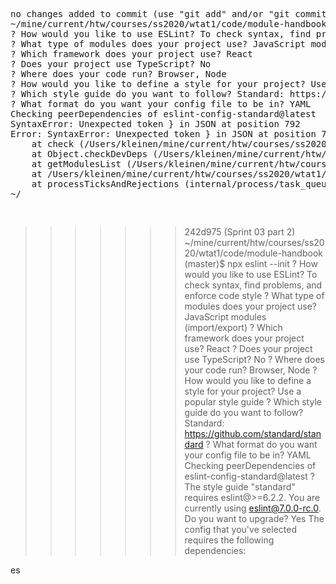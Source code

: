 
<pre>
no changes added to commit (use "git add" and/or "git commit -a")
~/mine/current/htw/courses/ss2020/wtat1/code/module-handbook (master)$ npx eslint --init
? How would you like to use ESLint? To check syntax, find problems, and enforce code style
? What type of modules does your project use? JavaScript modules (import/export)
? Which framework does your project use? React
? Does your project use TypeScript? No
? Where does your code run? Browser, Node
? How would you like to define a style for your project? Use a popular style guide
? Which style guide do you want to follow? Standard: https://github.com/standard/standard
? What format do you want your config file to be in? YAML
Checking peerDependencies of eslint-config-standard@latest
SyntaxError: Unexpected token } in JSON at position 792
Error: SyntaxError: Unexpected token } in JSON at position 792
    at check (/Users/kleinen/mine/current/htw/courses/ss2020/wtat1/code/module-handbook/node_modules/eslint/lib/init/npm-utils.js:110:23)
    at Object.checkDevDeps (/Users/kleinen/mine/current/htw/courses/ss2020/wtat1/code/module-handbook/node_modules/eslint/lib/init/npm-utils.js:156:12)
    at getModulesList (/Users/kleinen/mine/current/htw/courses/ss2020/wtat1/code/module-handbook/node_modules/eslint/lib/init/config-initializer.js:132:40)
    at /Users/kleinen/mine/current/htw/courses/ss2020/wtat1/code/module-handbook/node_modules/eslint/lib/init/config-initializer.js:605:29
    at processTicksAndRejections (internal/process/task_queues.js:97:5)
~/

</pre>
<pre></pre>
>>>>>>> 242d975 (Sprint 03 part 2)
~/mine/current/htw/courses/ss2020/wtat1/code/module-handbook (master)$ npx eslint --init
? How would you like to use ESLint? To check syntax, find problems, and enforce code style
? What type of modules does your project use? JavaScript modules (import/export)
? Which framework does your project use? React
? Does your project use TypeScript? No
? Where does your code run? Browser, Node
? How would you like to define a style for your project? Use a popular style guide
? Which style guide do you want to follow? Standard: https://github.com/standard/standard
? What format do you want your config file to be in? YAML
Checking peerDependencies of eslint-config-standard@latest
? The style guide "standard" requires eslint@>=6.2.2. You are currently using eslint@7.0.0-rc.0.
  Do you want to upgrade? Yes
The config that you've selected requires the following dependencies:

es

